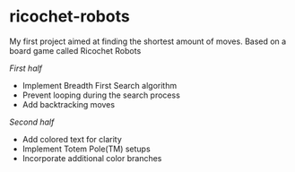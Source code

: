 # ricochet-robots
My first project aimed at finding the shortest amount of moves. Based on a board game called Ricochet Robots

*First half*
- Implement Breadth First Search algorithm
- Prevent looping during the search process
- Add backtracking moves

*Second half*
- Add colored text for clarity
- Implement Totem Pole(TM) setups
- Incorporate additional color branches
